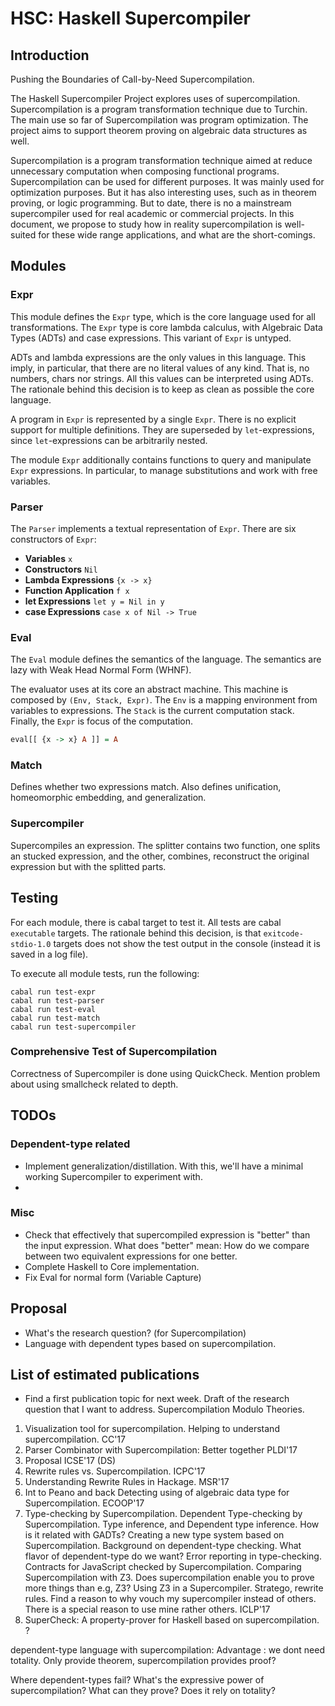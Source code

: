 
# HSC: Haskell Supercompiler

## Introduction

Pushing the Boundaries of Call-by-Need Supercompilation.

The Haskell Supercompiler Project explores uses of supercompilation.
Supercompilation is a program transformation technique due to Turchin.
The main use so far of Supercompilation was program optimization.
The project aims to support theorem proving on algebraic data structures as well.

Supercompilation is a program transformation technique aimed at reduce unnecessary computation when composing functional programs.
Supercompilation can be used for different purposes.
It was mainly used for optimization purposes.
But it has also interesting uses, such as in theorem proving, or logic programming.
But to date, there is no a mainstream supercompiler used for real academic or commercial projects.
In this document, we propose to study how in reality supercompilation is
well-suited for these wide range applications, and what are the short-comings.

## Modules

### Expr

This module defines the `Expr` type, which is the core language used for all transformations.
The `Expr` type is core lambda calculus, with Algebraic Data Types (ADTs) and case expressions.
This variant of `Expr` is untyped.

ADTs and lambda expressions are the only values in this language.
This imply, in particular, that there are no literal values of any kind.
That is, no numbers, chars nor strings.
All this values can be interpreted using ADTs.
The rationale behind this decision is to keep as clean as possible the core language.

A program in `Expr` is represented by a single `Expr`.
There is no explicit support for multiple definitions.
They are superseded by `let`-expressions, since `let`-expressions can be arbitrarily nested.

The module `Expr` additionally contains functions to query and manipulate `Expr` expressions.
In particular, to manage substitutions and work with free variables.

### Parser

The `Parser` implements a textual representation of `Expr`.
There are six constructors of `Expr`:

* **Variables** `x`
* **Constructors** `Nil`
* **Lambda Expressions** `{x -> x}`
* **Function Application** `f x`
* **let Expressions** `let y = Nil in y`
* **case Expressions** `case x of Nil -> True`

### Eval

The `Eval` module defines the semantics of the language.
The semantics are lazy with Weak Head Normal Form (WHNF).

The evaluator uses at its core an abstract machine.
This machine is composed by `(Env, Stack, Expr)`.
The `Env` is a mapping environment from variables to expressions.
The `Stack` is the current computation stack.
Finally, the `Expr` is focus of the computation.

```haskell
eval[[ {x -> x} A ]] = A
```

### Match

Defines whether two expressions match.
Also defines unification, homeomorphic embedding, and generalization.

### Supercompiler

Supercompiles an expression.
The splitter contains two function, one splits an stucked expression,
and the other, combines, reconstruct the original expression but with the
splitted parts.

## Testing

For each module, there is cabal target to test it.
All tests are cabal `executable` targets.
The rationale behind this decision, is that `exitcode-stdio-1.0` targets does not show the test output in the console (instead it is saved in a log file).

To execute all module tests, run the following:

```
cabal run test-expr
cabal run test-parser
cabal run test-eval
cabal run test-match
cabal run test-supercompiler
```

### Comprehensive Test of Supercompilation

Correctness of Supercompiler is done using QuickCheck.
Mention problem about using smallcheck related to depth.

## TODOs

### Dependent-type related

* Implement generalization/distillation.
  With this, we'll have a minimal working Supercompiler to experiment with.
*

### Misc

* Check that effectively that supercompiled expression is
  "better" than the input expression.
  What does "better" mean: How do we compare between two equivalent
  expressions for one better.
* Complete Haskell to Core implementation.
* Fix Eval for normal form (Variable Capture)

## Proposal

* What's the research question? (for Supercompilation)
* Language with dependent types based on supercompilation.

## List of estimated publications

* Find a first publication topic for next week.
  Draft of the research question that I want to address.
  Supercompilation Modulo Theories.

1. Visualization tool for supercompilation.
  Helping to understand supercompilation.
  CC'17
2. Parser Combinator with Supercompilation: Better together
  PLDI'17
3. Proposal
  ICSE'17 (DS)
4. Rewrite rules vs. Supercompilation.
  ICPC'17
5. Understanding Rewrite Rules in Hackage.
  MSR'17
6. Int to Peano and back
  Detecting using of algebraic data type for Supercompilation.
  ECOOP'17
7. Type-checking by Supercompilation.
  Dependent Type-checking by Supercompilation.
  Type inference, and Dependent type inference.
  How is it related with GADTs?
  Creating a new type system based on Supercompilation.
  Background on dependent-type checking.
  What flavor of dependent-type do we want?
  Error reporting in type-checking.
  Contracts for JavaScript checked by Supercompilation.
  Comparing Supercompilation with Z3.
  Does supercompilation enable you to prove more things than e.g, Z3?
  Using Z3 in a Supercompiler.
  Stratego, rewrite rules.
  Find a reason to why vouch my supercompiler instead of others.
    There is a special reason to use mine rather others.
  ICLP'17
8. SuperCheck: A property-prover for Haskell based on supercompilation.
  ?

dependent-type language with supercompilation:
Advantage : we dont need totality.
Only provide theorem, supercompilation provides proof?

Where dependent-types fail?
What's the expressive power of supercompilation? What can they prove? Does it rely on totality?
